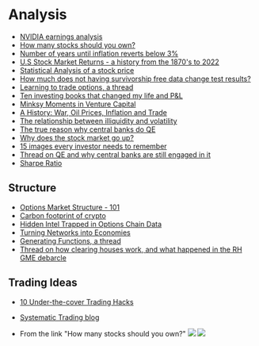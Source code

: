 # Analysis

* [NVIDIA earnings analysis](https://www.cheddarflow.com/blog/nvidia-earnings-analysis/)
* [How many stocks should you own?](https://ndvr.com/journal/how-many-stocks-should-you-own)
* [Number of years until inflation reverts below 3%](https://mobile.twitter.com/RA_Insights/status/1599802065936863234)
* [U.S Stock Market Returns - a history from the 1870's to 2022](https://themeasureofaplan.com/us-stock-market-returns-1870s-to-present/)
* [Statistical Analysis of a stock price](https://towardsdatascience.com/statistical-analysis-of-a-stock-price-e6d6f84ac2cd)
* [How much does not having survivorship free data change test results?](https://alvarezquanttrading.com/blog/how-much-does-hot-having-survivorship-free-data-changes-test-results/)
* [Learning to trade options, a thread](https://twitter.com/FabiusMercurius/status/1502680794204016642)
* [Ten investing books that changed my life and P&L](https://twitter.com/FabiusMercurius/status/1500190848943681539)
* [Minksy Moments in Venture Capital](https://pivotal.substack.com/p/minsky-moments-in-venture-capital?s=r)
* [A History: War, Oil Prices, Inflation and Trade](https://investoramnesia.com/2022/03/13/a-history-war-oil-prices-inflation-trade/)
* [The relationship between illiquidity and volatility](https://twitter.com/ftx_chris/status/1526896272434929664)
* [The true reason why central banks do QE](https://themacrocompass.substack.com/p/portfolio-rebalancing-qe#details)
* [Why does the stock market go up?](https://visioninvesting.substack.com/p/why-does-the-stock-market-go-up)
* [15 images every investor needs to remember](https://twitter.com/BrianFeroldi/status/1553731179546718208)
* [Thread on QE and why central banks are still engaged in it](https://mobile.twitter.com/MacroAlf/status/1558892593597104128)
* [Sharpe Ratio](https://seekingalpha.com/article/4239442-your-sharpe-ratio-is-low-for-reasons-bad-golf)

## Structure

* [Options Market Structure - 101](https://frontmonth.substack.com/p/options-market-structure-101-b18?s=r)
* [Carbon footprint of crypto](https://blog.dshr.org/2022/02/ee380-talk.html)
* [Hidden Intel Trapped in Options Chain Data](https://threadreaderapp.com/thread/1474855205728501760.html)
* [Turning Networks into Economies](https://twitter.com/cdixon/status/1429585831899983876)
* [Generating Functions, a thread](https://twitter.com/10kdiver/status/1426597150993965057)
* [Thread on how clearing houses work, and what happened in the RH GME debarcle](https://twitter.com/compound248/status/1355274739351248898)

## Trading Ideas

* [10 Under-the-cover Trading Hacks](https://twitter.com/FabiusMercurius/status/1492569620569489409)
* [Systematic Trading blog](https://qoppac.blogspot.com/p/systematic-trading-start-here.html)


* From the link "How many stocks should you own?"
![](https://ndvr.com/journalPhotos/HowManyStocks-Figure3.webp)
![](https://ndvr.com/journalPhotos/HowManyStocks-Figure4.webp)
